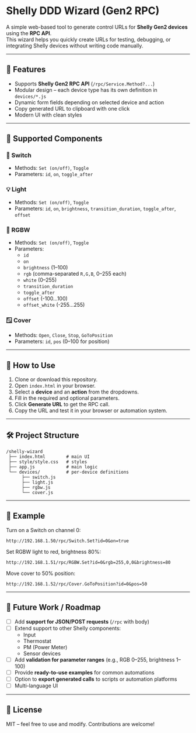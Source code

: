 # Shelly DDD Wizard (Gen2 RPC)

A simple web-based tool to generate control URLs for **Shelly Gen2 devices** using the **RPC API**.  
This wizard helps you quickly create URLs for testing, debugging, or integrating Shelly devices without writing code manually.  

---

## 🚀 Features

- Supports **Shelly Gen2 RPC API** (`/rpc/Service.Method?...`)  
- Modular design – each device type has its own definition in `devices/*.js`  
- Dynamic form fields depending on selected device and action  
- Copy generated URL to clipboard with one click  
- Modern UI with clean styles  

---

## 📂 Supported Components

### 🔌 Switch  
- Methods: `Set (on/off)`, `Toggle`  
- Parameters: `id`, `on`, `toggle_after`  

### 💡 Light  
- Methods: `Set (on/off)`, `Toggle`  
- Parameters: `id`, `on`, `brightness`, `transition_duration`, `toggle_after`, `offset`  

### 🌈 RGBW  
- Methods: `Set (on/off)`, `Toggle`  
- Parameters:  
  - `id`  
  - `on`  
  - `brightness` (1–100)  
  - `rgb` (comma-separated `R,G,B`, 0–255 each)  
  - `white` (0–255)  
  - `transition_duration`  
  - `toggle_after`  
  - `offset` (-100…100)  
  - `offset_white` (-255…255)  

### 🪟 Cover  
- Methods: `Open`, `Close`, `Stop`, `GoToPosition`  
- Parameters: `id`, `pos` (0–100 for position)  

---

## 📖 How to Use

1. Clone or download this repository.  
2. Open `index.html` in your browser.  
3. Select a **device** and an **action** from the dropdowns.  
4. Fill in the required and optional parameters.  
5. Click **Generate URL** to get the RPC call.  
6. Copy the URL and test it in your browser or automation system.  

---

## 🛠️ Project Structure

```
/shelly-wizard
 ├── index.html        # main UI
 ├── style/style.css   # styles
 ├── app.js            # main logic
 └── devices/          # per-device definitions
      ├── switch.js
      ├── light.js
      ├── rgbw.js
      └── cover.js
```

---

## 📌 Example

Turn on a Switch on channel 0:  

```
http://192.168.1.50/rpc/Switch.Set?id=0&on=true
```

Set RGBW light to red, brightness 80%:  

```
http://192.168.1.51/rpc/RGBW.Set?id=0&rgb=255,0,0&brightness=80
```

Move cover to 50% position:  

```
http://192.168.1.52/rpc/Cover.GoToPosition?id=0&pos=50
```

---

## 🔮 Future Work / Roadmap

- [ ] Add **support for JSON/POST requests** (`/rpc` with body)  
- [ ] Extend support to other Shelly components:  
  - Input  
  - Thermostat  
  - PM (Power Meter)  
  - Sensor devices  
- [ ] Add **validation for parameter ranges** (e.g., RGB 0–255, brightness 1–100)  
- [ ] Provide **ready-to-use examples** for common automations  
- [ ] Option to **export generated calls** to scripts or automation platforms  
- [ ] Multi-language UI  

---

## 📜 License

MIT – feel free to use and modify. Contributions are welcome!

